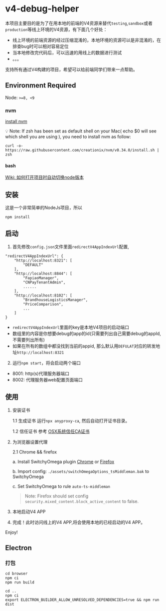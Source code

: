 # v4-debug-helper

本项目主要目的是为了在用本地的前端的V4资源来替代`testing`,`sandbox`或者`production`等线上环境的V4资源，有下面几个好处：

* 线上环境的前端资源的经过压缩混淆的，本地环境的资源可以是非混淆的，在排查bug时可以相对容易定位
* 当本地修改完代码后，可以迅速的用线上的数据进行测试
* 。。。

支持所有通过V4构建的项目，希望可以给前端同学们带来一点帮助。

## Environment Required

Node: `>=8, <9`

### nvm 
[install nvm ](https://github.com/creationix/nvm)

:bulb:
 Note: If zsh has been set as default shell on your Mac( echo $0 will see which shell you are using ), you need to install nvm as follow: 
```
curl -o- https://raw.githubusercontent.com/creationix/nvm/v0.34.0/install.sh | zsh
```
#### bash

[Wiki: 如何打开项目时自动切换node版本](https://github.com/TradeshiftCN/v4-debug-helper/wiki/%E5%A6%82%E4%BD%95%E6%89%93%E5%BC%80%E9%A1%B9%E7%9B%AE%E6%97%B6%E8%87%AA%E5%8A%A8%E5%88%87%E6%8D%A2node%E7%89%88%E6%9C%AC)

## 安装

这是一个非常简单的NodeJs项目，所以
```
npm install
```
## 启动

1. 首先修改`config.json`文件里面`redirectV4AppIndexUrl`配置,

```
"redirectV4AppIndexUrl": {
    "http://localhost:8321": [
        "DEFAULT"
    ],
    "http://localhost:8844": [
        "FapiaoManager",
        "CNPayTenantAdmin",
        ......
    ],
    "http://localhost:8102": [
        "BrandhouseLogisticsManager", 
        "PriceComparison", 
        ...
    ]
}
```
- `redirectV4AppIndexUrl`里面的key是本地V4项目的启动端口
- 数组里的内容是你想要debug的app的id(只需要列出自己需要debug的appId, 不需要列出所有)
- 如果在所有的数组中都没找到当前的appid, 那么默认用`DEFULAT`对应的转发地址`http://localhost:8321` 


2. 运行`npm start`，将会启动两个端口
* 8001: http(s)代理服务器端口
* 8002: 代理服务器web配置页面端口

## 使用
1. 安装证书

    1.1 生成证书
        运行`npx anyproxy-ca`, 然后自动打开证书目录。

    1.2 信任证书
        参考 [OSX系统信任CA证书](http://anyproxy.io/cn/#osx%E7%B3%BB%E7%BB%9F%E4%BF%A1%E4%BB%BBca%E8%AF%81%E4%B9%A6)
    

2. 为浏览器设置代理

    2.1 Chrome && firefox
    
    a. Install SwitchyOmega plugin [Chrome](https://chrome.google.com/webstore/detail/proxy-switchyomega/padekgcemlokbadohgkifijomclgjgif?hl=zh-CN) or [Firefox](https://addons.mozilla.org/en-US/firefox/addon/switchyomega/)
    
    b. Import config: `./assets/switchOmegaOptions_tsMiddleman.bak` to SwitchyOmega
    
    c. Set SwitchyOmega to rule `auto-ts-middleman`
    
    > Note: Firefox should set config `security.mixed_content.block_active_content` to false.

3. 本地启动V4 APP

4. 完成！此时访问线上的V4 APP,将会使用本地的已经启动的V4 APP。

Enjoy!



## Electron

### 打包
```
cd browser
npm ci
npm run build

cd ..
npm ci
export ELECTRON_BUILDER_ALLOW_UNRESOLVED_DEPENDENCIES=true && npm run dist
```
